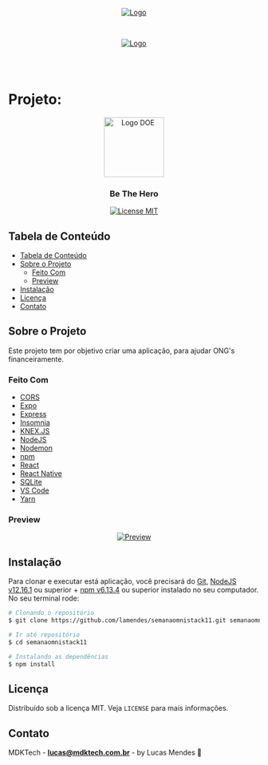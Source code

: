 <!-- PROJECT LOGO -->
<p align="center">
  <a href="https://rocketseat.com.br">
    <img src="https://s3-sa-east-1.amazonaws.com/rocketseat-cdn/rocketseat_logo_roxa.png" alt="Logo">
  </a>
</p>

<br />

<p align="center">
  <a href="https://rocketseat.com.br/week/inscricao/11.0">
    <img src="https://ap.imagensbrasil.org/images/2020/03/24/logoOmnistack11.png" alt="Logo">
  </a>
</p>

<br />
<br />

<h1 align="left">Projeto:</h1>
<p align="center">
<a href="https://ap.imagensbrasil.org/images/2020/03/24/logoBeTheHero.png">
    <img src="https://ap.imagensbrasil.org/images/2020/03/24/logoBeTheHero.png" alt="Logo DOE" width="120">
  </a>
  <h3 align="center">Be The Hero</h3>
</p>

<p align="center"> 
  <a href="https://opensource.org/licenses/MIT"> 
    <img src="https://img.shields.io/badge/License-MIT-blue.svg" alt="License MIT"> 
  </a> 
</p>

<!-- TABLE OF CONTENTS -->

## Tabela de Conteúdo

- [Tabela de Conteúdo](#tabela-de-conte%C3%BAdo)
- [Sobre o Projeto](#sobre-o-projeto)
  - [Feito Com](#feito-com)
  - [Preview](#preview)
- [Instalação](#instala%C3%A7%C3%A3o)
- [Licença](#licen%C3%A7a)
- [Contato](#contato)

<!-- ABOUT THE PROJECT -->

## Sobre o Projeto

Este projeto tem por objetivo criar uma aplicação, para ajudar ONG's financeiramente.

### Feito Com

-   [CORS][cors]
-   [Expo][expo]
-   [Express][express]
-   [Insomnia][insomnia]
-   [KNEX.JS][knexjs]
-   [NodeJS][nodejs]
-   [Nodemon][nodemon]
-   [npm][npm]
-   [React][react]
-   [React Native][reactnative]
-   [SQLite][sqlite]
-   [VS Code][vc]
-   [Yarn][yarn]

### Preview

<p align="center"> 
  <a href="https://ap.imagensbrasil.org/images/2020/03/24/previewProjeto1.png"> 
    <img src="https://ap.imagensbrasil.org/images/2020/03/24/previewProjeto1.png" alt="Preview"> 
  </a> 
</p>

## Instalação

Para clonar e executar está aplicação, você precisará do [Git](https://git-scm.com), [NodeJS v12.16.1][nodejs] ou superior + [npm v6.13.4][npm] ou superior instalado no seu computador. No seu terminal rode:

```bash
# Clonando o repositório
$ git clone https://github.com/lamendes/semanaomnistack11.git semanaomnistack11

# Ir até repositório
$ cd semanaomnistack11

# Instalando as dependências
$ npm install
```

<!-- LICENSE -->
## Licença

Distribuído sob a licença MIT. Veja `LICENSE` para mais informações.

<!-- CONTACT -->

## Contato

MDKTech - **lucas@mdktech.com.br** - by Lucas Mendes 🚀

[nodejs]: https://nodejs.org/
[yarn]: https://yarnpkg.com/
[vc]: https://code.visualstudio.com/
[vceditconfig]: https://marketplace.visualstudio.com/items?itemName=EditorConfig.EditorConfig
[vceslint]: https://marketplace.visualstudio.com/items?itemName=dbaeumer.vscode-eslint
[html]: https://www.w3schools.com/html/
[express]: https://expressjs.com/
[nodemon]: https://www.postgresql.org
[expo]: https://expo.io
[react]: https://pt-br.reactjs.org
[reactnative]: https://reactnative.dev
[npm]: https://www.npmjs.com
[insomnia]: https://insomnia.rest
[sqlite]: https://www.sqlite.org
[knexjs]: http://knexjs.org
[cors]: https://www.npmjs.com/package/cors
